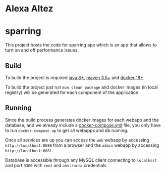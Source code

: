 # Alexa Altez

# sparring

This project hosts the code for sparring app which is an app that allows to turn on and off performance issues.

## Build

To build the project is required [java 8+](https://www.java.com/es/download/), [maven 3.5+](https://maven.apache.org/index.html) and [docker 18+](https://www.docker.com/).



To build the project just run `mvn clean package` and docker images (in local registry) will be generated for each component of the application.

## Running

Since the build process generates docker images for each webapp and the database, and we already include a [docker-compose.yml](docker-compose.yml) file, you only have to run `docker-compose up` to get all webapps and db running.

Once all services are up you can access the `web` webapp by accessing `http://localhost:8080` from a browser and the `admin` webapp by accessing `http://localhost:8081`.

Database is accessible through any MySQL client connecting to `localhost` and port `3306` with `root` and `abstracta` credentials.

